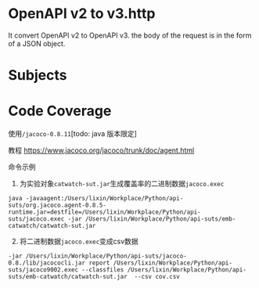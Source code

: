 # **OpenAPI v2 to v3.http**
It convert OpenAPI v2 to OpenAPI v3. the body of the request is in the form of a JSON object.

# Subjects


# Code Coverage

使用`/jacoco-0.8.11`[todo: java 版本限定]

教程 https://www.jacoco.org/jacoco/trunk/doc/agent.html

命令示例
1. 为实验对象`catwatch-sut.jar`生成覆盖率的二进制数据`jacoco.exec`

`java -javaagent:/Users/lixin/Workplace/Python/api-suts/org.jacoco.agent-0.8.5-runtime.jar=destfile=/Users/lixin/Workplace/Python/api-suts/jacoco.exec -jar /Users/lixin/Workplace/Python/api-suts/emb-catwatch/catwatch-sut.jar` 

2. 将二进制数据`jacoco.exec`变成csv数据

`-jar /Users/lixin/Workplace/Python/api-suts/jacoco-0.8./lib/jacococli.jar report /Users/lixin/Workplace/Python/api-suts/jacoco9002.exec --classfiles /Users/lixin/Workplace/Python/api-suts/emb-catwatch/catwatch-sut.jar  --csv cov.csv`
